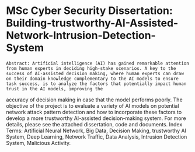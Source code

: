 # MSc Cyber Security Dissertation: Building-trustworthy-AI-Assisted-Network-Intrusion-Detection-System
    Abstract: Artificial intelligence (AI) has gained remarkable attention from human experts in deciding high-stake scenarios. A key to the success of AI-assisted decision making, where human experts can draw on their domain knowledge complementary to the AI models to ensure task success, is to analyze the factors that potentially impact human trust in the AI models, improving the 
accuracy of decision making in case that the model performs poorly. The objective of the project is to evaluate a variety of AI models on potential network attack pattern detection and how to incorporate these factors to develop a more trustworthy AI-assisted decision-making system.
    For more details, please see the attached dissertation, code and documents.
    Index Terms: Artificial Neural Network, Big Data, Decision Making, trustworthy AI System, Deep Learning, Network Traffic, Data Analysis, Intrusion Detection System, Malicious Activity.
